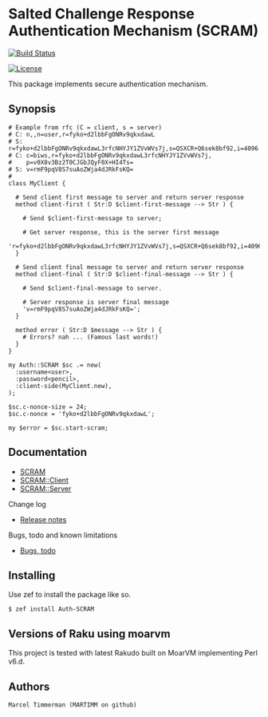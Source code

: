 # Salted Challenge Response Authentication Mechanism (SCRAM)

[![Build Status](https://travis-ci.org/MARTIMM/Auth-SCRAM.svg?branch=master)](https://travis-ci.org/MARTIMM/Auth-SCRAM)
<!--
[![AppVeyor Build Status](https://ci.appveyor.com/api/projects/status/github/MARTIMM/auth-scram?branch=master&passingText=Windows%20-%20OK&failingText=Windows%20-%20FAIL&pendingText=Windows%20-%20pending&svg=true)](https://ci.appveyor.com/project/MARTIMM/auth-scram/branch/master)
-->
[![License](http://martimm.github.io/label/License-label.svg)](http://www.perlfoundation.org/artistic_license_2_0)

This package implements secure authentication mechanism.

## Synopsis

```
# Example from rfc (C = client, s = server)
# C: n,,n=user,r=fyko+d2lbbFgONRv9qkxdawL
# S: r=fyko+d2lbbFgONRv9qkxdawL3rfcNHYJY1ZVvWVs7j,s=QSXCR+Q6sek8bf92,i=4096
# C: c=biws,r=fyko+d2lbbFgONRv9qkxdawL3rfcNHYJY1ZVvWVs7j,
#    p=v0X8v3Bz2T0CJGbJQyF0X+HI4Ts=
# S: v=rmF9pqV8S7suAoZWja4dJRkFsKQ=
#
class MyClient {

  # Send client first message to server and return server response
  method client-first ( Str:D $client-first-message --> Str ) {

    # Send $client-first-message to server;

    # Get server response, this is the server first message
    'r=fyko+d2lbbFgONRv9qkxdawL3rfcNHYJY1ZVvWVs7j,s=QSXCR+Q6sek8bf92,i=4096';
  }

  # Send client final message to server and return server response
  method client-final ( Str:D $client-final-message --> Str ) {

    # Send $client-final-message to server.

    # Server response is server final message
    'v=rmF9pqV8S7suAoZWja4dJRkFsKQ=';
  }

  method error ( Str:D $message --> Str ) {
    # Errors? nah ... (Famous last words!)
  }
}

my Auth::SCRAM $sc .= new(
  :username<user>,
  :password<pencil>,
  :client-side(MyClient.new),
);

$sc.c-nonce-size = 24;
$sc.c-nonce = 'fyko+d2lbbFgONRv9qkxdawL';

my $error = $sc.start-scram;
```

## Documentation

* [SCRAM](https://github.com/MARTIMM/Auth-SCRAM/blob/master/doc/SCRAM.pdf)
* [SCRAM::Client](https://github.com/MARTIMM/Auth-SCRAM/blob/master/doc/Client.pdf)
* [SCRAM::Server](https://github.com/MARTIMM/Auth-SCRAM/blob/master/doc/Server.pdf)

Change log
* [Release notes](https://github.com/MARTIMM/Auth-SCRAM/blob/master/doc/CHANGES.md)

Bugs, todo and known limitations
* [Bugs, todo](https://github.com/MARTIMM/Auth-SCRAM/blob/master/doc/TODO.md)

## Installing

Use zef to install the package like so.
```
$ zef install Auth-SCRAM
```

## Versions of Raku using moarvm

This project is tested with latest Rakudo built on MoarVM implementing Perl v6.d.

## Authors

```
Marcel Timmerman (MARTIMM on github)
```
